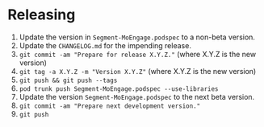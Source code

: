 Releasing
=========

 1. Update the version in `Segment-MoEngage.podspec` to a non-beta version.
 2. Update the `CHANGELOG.md` for the impending release.
 3. `git commit -am "Prepare for release X.Y.Z."` (where X.Y.Z is the new version)
 4. `git tag -a X.Y.Z -m "Version X.Y.Z"` (where X.Y.Z is the new version)
 5. `git push && git push --tags`
 6. `pod trunk push Segment-MoEngage.podspec --use-libraries`
 7. Update the version `Segment-MoEngage.podspec` to the next beta version.
 8. `git commit -am "Prepare next development version."`
 9. `git push`
